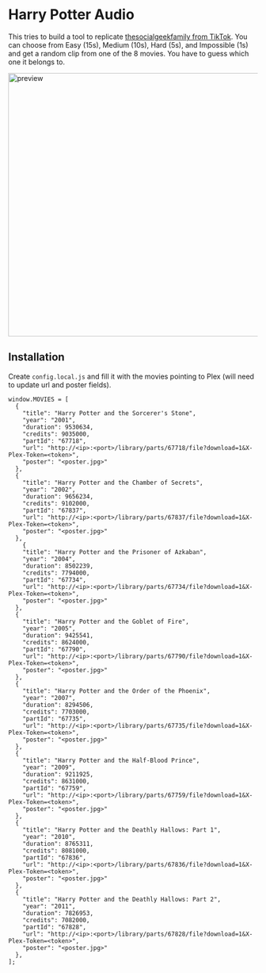 # Harry Potter Audio

This tries to build a tool to replicate [thesocialgeekfamily from TikTok](https://www.tiktok.com/@thesocialgeekfamily/video/7506354369470811422). You can choose from Easy (15s), Medium (10s), Hard (5s), and Impossible (1s) and get a random clip from one of the 8 movies. You have to guess which one it belongs to.

<img width="1070" height="531" alt="preview" src="https://github.com/user-attachments/assets/67f42763-b8f2-4cc0-b634-ff97d092ef50" />

## Installation
Create `config.local.js` and fill it with the movies pointing to Plex (will need to update url and poster fields).
```
window.MOVIES = [
  {
    "title": "Harry Potter and the Sorcerer's Stone",
    "year": "2001",
    "duration": 9530634,
    "credits": 9035000,
    "partId": "67718",
    "url": "http://<ip>:<port>/library/parts/67718/file?download=1&X-Plex-Token=<token>",
    "poster": "<poster.jpg>"
  },
  {
    "title": "Harry Potter and the Chamber of Secrets",
    "year": "2002",
    "duration": 9656234,
    "credits": 9102000,
    "partId": "67837",
    "url": "http://<ip>:<port>/library/parts/67837/file?download=1&X-Plex-Token=<token>",
    "poster": "<poster.jpg>"
  },
    {
    "title": "Harry Potter and the Prisoner of Azkaban",
    "year": "2004",
    "duration": 8502239,
    "credits": 7794000,
    "partId": "67734",
    "url": "http://<ip>:<port>/library/parts/67734/file?download=1&X-Plex-Token=<token>",
    "poster": "<poster.jpg>"
  },
  {
    "title": "Harry Potter and the Goblet of Fire",
    "year": "2005",
    "duration": 9425541,
    "credits": 8624000,
    "partId": "67790",
    "url": "http://<ip>:<port>/library/parts/67790/file?download=1&X-Plex-Token=<token>",
    "poster": "<poster.jpg>"
  },
  {
    "title": "Harry Potter and the Order of the Phoenix",
    "year": "2007",
    "duration": 8294506,
    "credits": 7703000,
    "partId": "67735",
    "url": "http://<ip>:<port>/library/parts/67735/file?download=1&X-Plex-Token=<token>",
    "poster": "<poster.jpg>"
  },
  {
    "title": "Harry Potter and the Half-Blood Prince",
    "year": "2009",
    "duration": 9211925,
    "credits": 8631000,
    "partId": "67759",
    "url": "http://<ip>:<port>/library/parts/67759/file?download=1&X-Plex-Token=<token>",
    "poster": "<poster.jpg>"
  },
  {
    "title": "Harry Potter and the Deathly Hallows: Part 1",
    "year": "2010",
    "duration": 8765311,
    "credits": 8081000,
    "partId": "67836",
    "url": "http://<ip>:<port>/library/parts/67836/file?download=1&X-Plex-Token=<token>",
    "poster": "<poster.jpg>"
  },
  {
    "title": "Harry Potter and the Deathly Hallows: Part 2",
    "year": "2011",
    "duration": 7826953,
    "credits": 7082000,
    "partId": "67828",
    "url": "http://<ip>:<port>/library/parts/67828/file?download=1&X-Plex-Token=<token>",
    "poster": "<poster.jpg>"
  },
];
```
